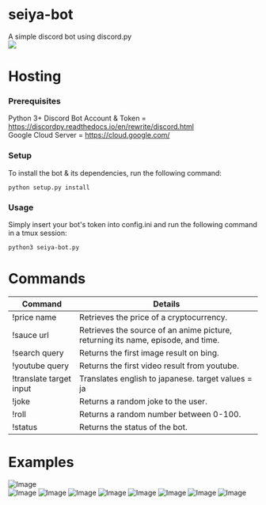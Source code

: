 # seiya-bot
A simple discord bot using discord.py  
[<img src="https://i.imgur.com/RGwIbiY.png">](https://discordapp.com/oauth2/authorize?client_id=448148405521481728&scope=bot])  
 
# Hosting
### Prerequisites
Python 3+
Discord Bot Account & Token = https://discordpy.readthedocs.io/en/rewrite/discord.html  
Google Cloud Server = https://cloud.google.com/  

### Setup
To install the bot & its dependencies, run the following command:
```
python setup.py install
```

### Usage
Simply insert your bot's token into config.ini and run the following command in a tmux session:
```
python3 seiya-bot.py
```


# Commands

Command | Details
--- | ----
!price name | Retrieves the price of a cryptocurrency.
!sauce url | Retrieves the source of an anime picture, returning its name, episode, and time.
!search query | Returns the first image result on bing.
!youtube query | Returns the first video result from youtube.
!translate target input | Translates english to japanese. target values = ja | en.
!joke | Returns a random joke to the user.
!roll | Returns a random number between 0-100.
!status | Returns the status of the bot.

# Examples
![Image](https://i.imgur.com/uFLYwrG.png)  
![Image](https://i.imgur.com/GwRWGrm.png)
![Image](https://i.imgur.com/uPKdECN.png)
![Image](https://i.imgur.com/WYQdh0L.png)
![Image](https://i.imgur.com/nwzhxP4.png)
![Image](https://i.imgur.com/LPCoq0N.png)
![Image](https://i.imgur.com/TxxVrK9.png)
![Image](https://i.imgur.com/V52d065.png)
![Image](https://i.imgur.com/IQNMvAj.png)
